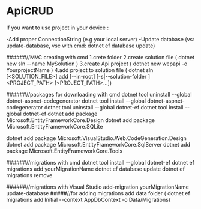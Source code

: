 # ApiCRUD
If you want to use project in your device :

-Add proper ConnectionString (e.g your local server) -Update database (vs: update-database, vsc with cmd: dotnet ef database update)

######//MVC creating with cmd 1.crete folder 2.create solution file ( dotnet new sln --name MySolution ) 3.create Api project ( dotnet new wepapi -o YourprojectName ) 4.add project to solution file ( dotnet sln [<SOLUTION_FILE>] add [--in-root] [-s|--solution-folder ] <PROJECT_PATH> [<PROJECT_PATH>...])

######//packages for downloading with cmd dotnet tool uninstall --global dotnet-aspnet-codegenerator dotnet tool install --global dotnet-aspnet-codegenerator dotnet tool uninstall --global dotnet-ef dotnet tool install --global dotnet-ef dotnet add package Microsoft.EntityFrameworkCore.Design dotnet add package Microsoft.EntityFrameworkCore.SQLite

dotnet add package Microsoft.VisualStudio.Web.CodeGeneration.Design dotnet add package Microsoft.EntityFrameworkCore.SqlServer dotnet add package Microsoft.EntityFrameworkCore.Tools

######//migrations with cmd dotnet tool install --global dotnet-ef dotnet ef migrations add yourMigrationName dotnet ef database update dotnet ef migrations remove

######//migrations with Visual Studio add-migration yourMigrationName update-database
#####//for adding migrations add data folder  ( dotnet ef migrations add Initial --context AppDbContext -o Data/Migrations)
